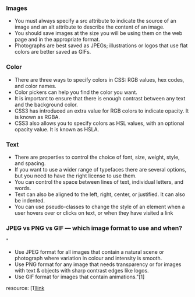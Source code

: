 
### Images
- You must always specify a src attribute to indicate the 
source of an image and an alt attribute to describe the 
content of an image.
- You should save images at the size you will be using 
them on the web page and in the appropriate format.
- Photographs are best saved as JPEGs; illustrations or 
logos that use flat colors are better saved as GIFs.

### Color
- There are three ways to specify colors in CSS: 
RGB values, hex codes, and color names.
- Color pickers can help you find the color you want.
- It is important to ensure that there is enough contrast 
between any text and the background color.
- CSS3 has introduced an extra value for RGB colors to 
indicate opacity. It is known as RGBA.
- CSS3 also allows you to specify colors as HSL values, 
with an optional opacity value. It is known as HSLA.

### Text
- There are properties to control the choice of font, size, 
weight, style, and spacing.
- If you want to use a wider range of typefaces there are 
several options, but you need to have the right license 
to use them.
- You can control the space between lines of text, 
individual letters, and words. 
- Text can also be aligned 
to the left, right, center, or justified. It can also be 
indented.
- You can use pseudo-classes to change the style of an 
element when a user hovers over or clicks on text, or 
when they have visited a link

### JPEG vs PNG vs GIF — which image format to use and when? 
"
- Use JPEG format for all images that contain a natural scene or photograph where variation in colour and intensity is smooth. 
- Use PNG format for any image that needs transparency or for images with text & objects with sharp contrast edges like logos. 
- Use GIF format for images that contain animations."[1]

resource:
[1][link](https://blog.imagekit.io/jpeg-vs-png-vs-gif-which-image-format-to-use-and-when-c8913ae3e01d)
